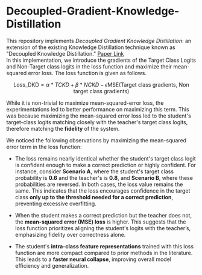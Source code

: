 # Decoupled-Gradient-Knowledge-Distillation

This repository implements *Decoupled Gradient Knowledge Distillation*: an extension of the existing Knowledge Distillation technique known as "Decoupled Knowledge Distillation." [Paper Link](https://arxiv.org/abs/2203.08679) <br> 
In this implementation, we introduce the gradients of the Target Class Logits and Non-Target class logits in the loss function and maximize their mean-squared error loss. The loss function is given as follows. 

```math 
\text{Loss\_{DKD}} = \alpha * TCKD + \beta * NCKD - \epsilon \text{MSE(Target class gradients, Non target class gradients)}  
```

While it is non-trivial to maximize mean-squared-error loss, the experimentations led to better performance on maximizing this term. This was because maximizing the mean-squared error loss led to the student's target-class logits matching closely with the teacher's target class logits, therefore matching the **fidelity** of the system. <br> 

We noticed the following observations by maximizing the mean-squared error term in the loss function:
- The loss remains nearly identical whether the student's target class logit is confident enough to make a correct prediction or highly confident. For instance, consider **Scenario A**, where the student's target class probability is **0.6** and the teacher's is **0.8**, and **Scenario B**, where these probabilities are reversed. In both cases, the loss value remains the same. This indicates that the loss encourages confidence in the target class **only up to the threshold needed for a correct prediction**, preventing excessive overfitting.  

- When the student makes a correct prediction but the teacher does not, the **mean-squared error (MSE) loss** is higher. This suggests that the loss function prioritizes aligning the student's logits with the teacher’s, emphasizing fidelity over correctness alone.  

- The student's **intra-class feature representations** trained with this loss function are more compact compared to prior methods in the literature. This leads to a **faster neural collapse**, improving overall model efficiency and generalization. 



